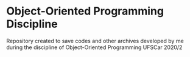 # Object-Oriented Programming Discipline
Repository created to save codes and other archives developed by me during the discipline of Object-Oriented Programming UFSCar 2020/2
